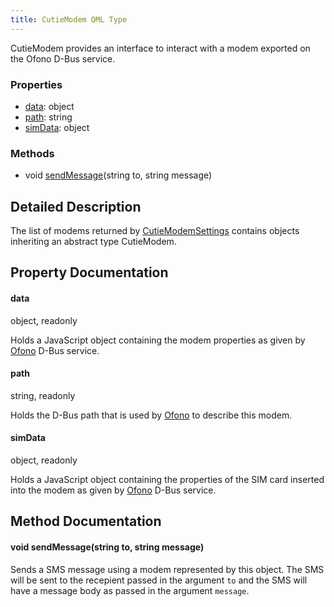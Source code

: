 ```yaml
---
title: CutieModem QML Type
---
```


CutieModem provides an interface to interact with a modem exported on the Ofono D-Bus service.

### Properties

- [data](#data): object
- [path](#path): string
- [simData](#simdata): object

### Methods

- void [sendMessage](#void-sendmessagestring-to-string-message)(string to, string message)

## Detailed Description

The list of modems returned by [CutieModemSettings](modemsettings) contains objects inheriting an abstract type CutieModem.

## Property Documentation

#### data

object, readonly

Holds a JavaScript object containing the modem properties as given by [Ofono](https://git.kernel.org/pub/scm/network/ofono/ofono.git) D-Bus service.

#### path

string, readonly

Holds the D-Bus path that is used by [Ofono](https://git.kernel.org/pub/scm/network/ofono/ofono.git) to describe this modem.

#### simData

object, readonly

Holds a JavaScript object containing the properties of the SIM card inserted into the modem as given by [Ofono](https://git.kernel.org/pub/scm/network/ofono/ofono.git) D-Bus service.

## Method Documentation

#### void sendMessage(string to, string message)

Sends a SMS message using a modem represented by this object. The SMS will be sent to the recepient passed in the argument `to` and the SMS will have a message body as passed in the argument `message`.
